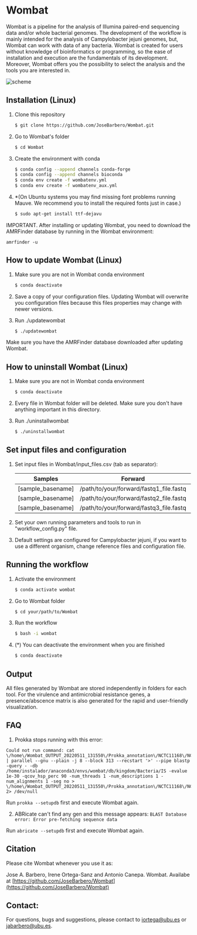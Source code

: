 # Wombat

Wombat is a pipeline for the analysis of Illumina paired-end sequencing data and/or whole bacterial genomes. The development of the workflow is mainly intended for the analysis of Campylobacter jejuni genomes, but, Wombat can work with data of any bacteria. Wombat is created for users without knowledge of bioinformatics or programming, so the ease of installation and execution are the fundamentals of its development. Moreover, Wombat offers you the possibility to select the analysis and the tools you are interested in.

![scheme](https://user-images.githubusercontent.com/58036036/121041162-cb121c80-c7b2-11eb-9527-3bc3757e3a7e.png)

## Installation (Linux)

1. Clone this repository
    ```bash
    $ git clone https://github.com/JoseBarbero/Wombat.git
    ```
1. Go to Wombat's folder
    ```bash
    $ cd Wombat
    ```
1. Create the environment with conda
    ```bash
    $ conda config --append channels conda-forge
    $ conda config --append channels bioconda
    $ conda env create -f wombatenv.yml 
    $ conda env create -f wombatenv_aux.yml 
    ```
1. *(On Ubuntu systems you may find missing font problems running Mauve. We recommend you to install the required fonts just in case.)
    ```bash
    $ sudo apt-get install ttf-dejavu
    ```

IMPORTANT. After installing or updating Wombat, you need to download the AMRFinder database by running in the Wombat environment:
 ```conda activate wombat
 amrfinder -u
 ```
 
## How to update Wombat (Linux)

1. Make sure you are not in Wombat conda environment
    ```bash
    $ conda deactivate
    ```
1. Save a copy of your configuration files. Updating Wombat will overwrite you configuration files because this files properties may change with newer versions.

1. Run ./updatewombat
    ```bash
    $ ./updatewombat
    ```
Make sure you have the AMRFinder database downloaded after updating Wombat.


## How to uninstall Wombat (Linux)

1. Make sure you are not in Wombat conda environment
    ```bash
    $ conda deactivate
    ```
1. Every file in Wombat folder will be deleted. Make sure you don't have anything important in this directory.

1. Run ./uninstallwombat
    ```bash
    $ ./uninstallwombat
    ```


## Set input files and configuration

1.  Set input files in Wombat/input_files.csv (tab as separator):

    | Samples        | Forward           | Reverse  | Genus  | Species  |
    | ------------- |:-------------:|:-----:|:-----:|:-----:|
    | [sample_basename]  | /path/to/your/forward/fastq1_file.fastq | /path/to/your/reverse/fastq1_file.fastq | YourStrainGenus | YourStrainSpecies
    | [sample_basename]  | /path/to/your/forward/fastq2_file.fastq | /path/to/your/reverse/fastq2_file.fastq | YourStrainGenus | YourStrainSpecies
    | [sample_basename]  | /path/to/your/forward/fastq3_file.fastq | /path/to/your/reverse/fastq3_file.fastq | YourStrainGenus | YourStrainSpecies

1. Set your own running parameters and tools to run in "workflow_config.py" file.

1. Default settings are configured for Campylobacter jejuni, if you want to use a different organism, change reference files and configuration file.


## Running the workflow

1. Activate the environment
    ```bash
    $ conda activate wombat
    ```
1. Go to Wombat folder
    ```bash
    $ cd your/path/to/Wombat
    ```
1. Run the workflow
    ```bash
    $ bash -i wombat
    ```
1. \(*) You can deactivate the environment when you are finished
    ```bash
    $ conda deactivate
    ```

## Output
All files generated by Wombat are stored independently in folders for each tool. For the virulence and antimicrobial resistance genes, a presence/abscence matrix is also generated for the rapid and user-friendly visualization.

## FAQ
1. Prokka stops running with this error:
```
Could not run command: cat \/home\/Wombat_OUTPUT_20220511_131550\/Prokka_annotation\/NCTC11168\/NCTC11168\.IS\.tmp\.35844\.faa | parallel --gnu --plain -j 8 --block 313 --recstart '>' --pipe blastp -query - -db /home/instalador/anaconda3/envs/wombat/db/kingdom/Bacteria/IS -evalue 1e-30 -qcov_hsp_perc 90 -num_threads 1 -num_descriptions 1 -num_alignments 1 -seg no > \/home\/Wombat_OUTPUT_20220511_131550\/Prokka_annotation\/NCTC11168\/NCTC11168\.IS\.tmp\.35844\.blast 2> /dev/null
```

Run ```prokka --setupdb``` first and execute Wombat again.

2.  ABRicate can't find any gen and this message appears: ```BLAST Database error: Error pre-fetching sequence data```

Run ```abricate --setupdb``` first and execute Wombat again.


## Citation
Please cite Wombat whenever you use it as:

Jose A. Barbero, Irene Ortega-Sanz and Antonio Canepa. Wombat. Availabe at [https://github.com/JoseBarbero/Wombat](https://github.com/JoseBarbero/Wombat)


## Contact:
For questions, bugs and suggestions, please contact to iortega@ubu.es or jabarbero@ubu.es.

